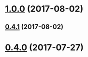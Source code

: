 <a name="1.0.0"></a>
# [1.0.0](https://github.com/algolia/algoliasearch-alexa-adapter/compare/v0.4.1...v1.0.0) (2017-08-02)



<a name="0.4.1"></a>
## [0.4.1](https://github.com/algolia/algoliasearch-alexa-adapter/compare/v0.4.0...v0.4.1) (2017-08-02)



<a name="0.4.0"></a>
# [0.4.0](https://github.com/algolia/algoliasearch-alexa-adapter/compare/v0.3.2...v0.4.0) (2017-07-27)



